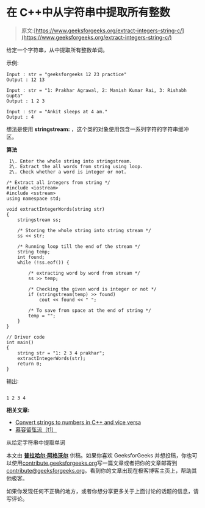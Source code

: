 # 在 C++中从字符串中提取所有整数

> 原文:[https://www.geeksforgeeks.org/extract-integers-string-c/](https://www.geeksforgeeks.org/extract-integers-string-c/)

给定一个字符串，从中提取所有整数单词。

示例:

```
Input : str = "geeksforgeeks 12 23 practice"
Output : 12 13

Input : str = "1: Prakhar Agrawal, 2: Manish Kumar Rai, 3: Rishabh Gupta"
Output : 1 2 3

Input : str = "Ankit sleeps at 4 am."
Output : 4

```

想法是使用 **stringstream:** ，这个类的对象使用包含一系列字符的字符串缓冲区。

**算法**

```
 1\. Enter the whole string into stringstream.
 2\. Extract the all words from string using loop.
 2\. Check whether a word is integer or not.

```

```
/* Extract all integers from string */
#include <iostream>
#include <sstream>
using namespace std;

void extractIntegerWords(string str)
{
    stringstream ss;    

    /* Storing the whole string into string stream */
    ss << str;

    /* Running loop till the end of the stream */
    string temp;
    int found;
    while (!ss.eof()) {

        /* extracting word by word from stream */
        ss >> temp;

        /* Checking the given word is integer or not */
        if (stringstream(temp) >> found)
            cout << found << " ";

        /* To save from space at the end of string */
        temp = "";
    }
}

// Driver code
int main()
{
    string str = "1: 2 3 4 prakhar";
    extractIntegerWords(str);
    return 0;
}
```

输出:

```

1 2 3 4 

```

**相关文章:**

*   [Convert strings to numbers in C++ and vice versa](https://www.geeksforgeeks.org/converting-string-to-number-and-vice-versa-in-c/)
*   [慕容留弦流〔t1〕](https://www.geeksforgeeks.org/program-extract-words-given-string/)

从给定字符串中提取单词

本文由 **[普拉哈尔·阿格沃尔](http://prakhar.info)** 供稿。如果你喜欢 GeeksforGeeks 并想投稿，你也可以使用[contribute.geeksforgeeks.org](http://www.contribute.geeksforgeeks.org)写一篇文章或者把你的文章邮寄到 contribute@geeksforgeeks.org。看到你的文章出现在极客博客主页上，帮助其他极客。

如果你发现任何不正确的地方，或者你想分享更多关于上面讨论的话题的信息，请写评论。
